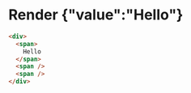 # Render {"value":"Hello"}
```html
<div>
  <span>
    Hello
  </span>
  <span />
  <span />
</div>
```
